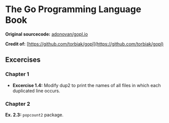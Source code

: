 # The Go Programming Language Book

**Original sourcecode:** [adonovan/gopl.io](https://github.com/adonovan/gopl.io)

**Credit of:** [https://github.com/torbiak/gopl](https://github.com/torbiak/gopl)

## Excercises

### Chapter 1

- **Excercise 1.4:** Modify dup2 to print the names of all files in which each duplicated line occurs.

### Chapter 2

**Ex. 2.3:** `popcount2` package.
